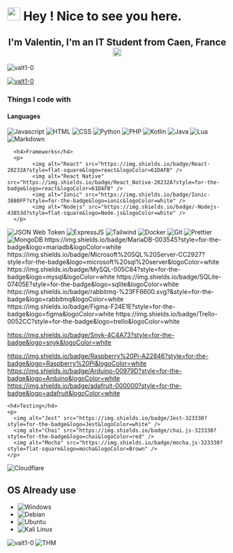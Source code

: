 <h1><img src="https://media.giphy.com/media/v1.Y2lkPTc5MGI3NjExeWc4c253djJvY2ZsZTh4cmRuODlmcnlmb243cDdwanFpem9oaDR6ZiZlcD12MV9pbnRlcm5hbF9naWZfYnlfaWQmY3Q9Zw/vBTxCPUwfC6ddBsTbs/giphy.gif" width="30"/> Hey ! Nice to see you here.</h1>

<h2 align="center">I'm Valentin, I'm an IT Student from Caen, France <img src="https://cdn-icons-png.flaticon.com/512/197/197560.png" width="20"/></h2>



<p align="left"> <img src="https://komarev.com/ghpvc/?username=valt1-0&label=Profile%20views&color=0e75b6&style=flat" alt="valt1-0" /> </p>

<p align="left"> <a href="https://github.com/ryo-ma/github-profile-trophy"><img src="https://github-profile-trophy.vercel.app/?username=valt1-0" alt="valt1-0" /></a> 


<h3>Things I code with</h3>
<p>
      <h4>Languages</h4>
      <p>
            <img alt="Javascript" src="https://img.shields.io/badge/JavaScript-323330?style=for-the-badge&logo=javascript&logoColor=F7DF1E" />
            <img alt="HTML" src="https://img.shields.io/badge/HTML5-E34F26?style=for-the-badge&logo=html5&logoColor=white" />
            <img alt="CSS" src="https://img.shields.io/badge/CSS3-1572B6?style=for-the-badge&logo=css3&logoColor=white" />
            <img alt="Python" src="https://img.shields.io/badge/Python-14354C?style=for-the-badge&logo=python&logoColor=white" />
            <img alt="PHP" src="https://img.shields.io/badge/PHP-777BB4?style=for-the-badge&logo=php&logoColor=white" />
            <img alt="Kotlin" src="https://img.shields.io/badge/Kotlin-0095D5?&style=for-the-badge&logo=kotlin&logoColor=white" />
            <img alt="Java" src="https://img.shields.io/badge/Java-ED8B00?style=for-the-badge&logo=openjdk&logoColor=white" />
            <img alt="Lua" src="https://img.shields.io/badge/Lua-2C2D72?style=for-the-badge&logo=lua&logoColor=white" />
            <img alt="Markdown" src="https://img.shields.io/badge/Markdown-000000?style=for-the-badge&logo=markdown&logoColor=white" />
      </p>

      <h4>Frameworks</h4>
      <p>
            <img alt="React" src="https://img.shields.io/badge/React-20232A?style=flat-square&logo=react&logoColor=61DAFB" />
            <img alt="React Native" src="https://img.shields.io/badge/React_Native-20232A?style=for-the-badge&logo=react&logoColor=61DAFB" />
            <img alt="Ionic" src="https://img.shields.io/badge/Ionic-3880FF?style=for-the-badge&logo=ionic&logoColor=white" />   
            <img alt="Nodejs" src="https://img.shields.io/badge/-Nodejs-43853d?style=flat-square&logo=Node.js&logoColor=white" />
      </p>
  
  
  <img alt="JSON Web Token" src="https://img.shields.io/badge/json%20web%20tokens-323330?style=for-the-badge&logo=json-web-tokens&logoColor=pink" />
              <img alt="ExpressJS" src="https://img.shields.io/badge/Express.js-404D59?style=flat-square"/>

  <img alt="Tailwind" src="https://img.shields.io/badge/Tailwind_CSS-38B2AC?style=flat-square&logo=tailwind-css&logoColor=white" /> 
  <img alt="Docker" src="https://img.shields.io/badge/-Docker-46a2f1?style=flat-square&logo=docker&logoColor=white" />
  <img alt="Git" src="https://img.shields.io/badge/-Git-F05032?style=flat-square&logo=git&logoColor=white" />
  <img alt="Prettier" src="https://img.shields.io/badge/-Prettier-F7B93E?style=flat-square&logo=prettier&logoColor=white" />
  <img alt="MongoDB" src="https://img.shields.io/badge/-MongoDB-13aa52?style=flat-square&logo=mongodb&logoColor=white" />
  https://img.shields.io/badge/MariaDB-003545?style=for-the-badge&logo=mariadb&logoColor=white
https://img.shields.io/badge/Microsoft%20SQL%20Server-CC2927?style=for-the-badge&logo=microsoft%20sql%20server&logoColor=white
https://img.shields.io/badge/MySQL-005C84?style=for-the-badge&logo=mysql&logoColor=white
https://img.shields.io/badge/SQLite-07405E?style=for-the-badge&logo=sqlite&logoColor=white
https://img.shields.io/badge/rabbitmq-%23FF6600.svg?&style=for-the-badge&logo=rabbitmq&logoColor=white
https://img.shields.io/badge/Figma-F24E1E?style=for-the-badge&logo=figma&logoColor=white
https://img.shields.io/badge/Trello-0052CC?style=for-the-badge&logo=trello&logoColor=white


https://img.shields.io/badge/Snyk-4C4A73?style=for-the-badge&logo=snyk&logoColor=white

https://img.shields.io/badge/Raspberry%20Pi-A22846?style=for-the-badge&logo=Raspberry%20Pi&logoColor=white
https://img.shields.io/badge/Arduino-00979D?style=for-the-badge&logo=Arduino&logoColor=white
	https://img.shields.io/badge/adafruit-000000?style=for-the-badge&logo=adafruit&logoColor=white


    <h4>Testing</h4>
    <p>
      <img alt="Jest" src="https://img.shields.io/badge/Jest-323330?style=for-the-badge&logo=Jest&logoColor=white" />
      <img alt="Chai" src="https://img.shields.io/badge/chai.js-323330?style=for-the-badge&logo=chai&logoColor=red" />
      <img alt="Mocha" src="https://img.shields.io/badge/mocha.js-323330?style=flat-square&logo=mocha&logoColor=Brown" />
    </p>
</p>

<p>
  <img alt ="Cloudflare" src="https://img.shields.io/badge/Cloudflare-F38020?style=flat-square&logo=Cloudflare&logoColor=white"/>
</p>

<h2>OS Already use</h2>
<p>
  <ul>
    <li><img alt="Windows" src="https://img.shields.io/badge/Windows-0078D6?style=flat-square&logo=windows&logoColor=white"/></li>
    <li><img alt="Debian" src="https://img.shields.io/badge/Debian-A81D33?style=flat-square&logo=debian&logoColor=white" /></li>
    <li><img alt="Ubuntu" src="https://img.shields.io/badge/Ubuntu-E95420?style=flat-square&logo=ubuntu&logoColor=white" /></li>
    <li><img alt="Kali Linux" src="https://img.shields.io/badge/Kali_Linux-557C94?style=flat-square&logo=kali-linux&logoColor=white" /></li>
  </ul>
</p>

<p><img align="left" src="https://github-readme-stats.vercel.app/api/top-langs?username=valt1-0&show_icons=true&locale=en&layout=compact" alt="valt1-0" /></p>

![THM](https://tryhackme-badges.s3.amazonaws.com/Valt.png)
